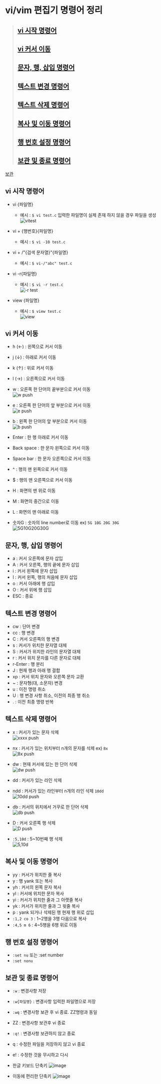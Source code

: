 # vi/vim  편집기 명령어 정리

>## [vi 시작 명령어](#vi-시작-명령어)
>## [vi 커서 이동](#vi-커서-이동)
>## [문자, 행, 삽입 명령어](#vi-시작-명령어)
>## [텍스트 변경 명령어](#텍스트-변경-명령어)
>## [텍스트 삭제 명령어](#텍스트-삭제-명령어)
>## [복사 및 이동 명령어](#복사-및-이동-명령어)
>## [행 번호 설정 명령어](#행-번호-설정-명령어)
>## [보관 및 종료 명령어](#보관-및-종료-명령어)

[보관](#한글-키보드-단축키)

## vi 시작 명령어
- vi {파일명}
  - 예시 : `$ vi test.c` 입력한 파일명이 실제 존재 하지 않을 경우 파일을 생성 <br>
![vitest](https://user-images.githubusercontent.com/65120581/126420508-80a04c94-ef4c-47f9-bb1d-4c2892ac0d8d.gif)
- vi + {행번호}{파일명}
  - 예시 : `$ vi -10 test.c`
- vi + /"{검색 문자열}"{파일명}
  - 예시 : `$ vi-/"abc" test.c` 
- vi -r{파일명}
  - 예시 : `$ vi -r test.c` <br>
  ![-r test](https://user-images.githubusercontent.com/65120581/126421548-d939e046-abc1-4f88-9643-82edb0090b8c.gif)

- view {파일명}
  - 예시 : `$ view test.c` <br>
  ![view](https://user-images.githubusercontent.com/65120581/126429240-a7784e80-3f30-4fb4-a2fd-5677317541e6.gif)

## vi 커서 이동
- h (←) : 왼쪽으로 커서 이동
- j (↓) : 아래로 커서 이동
- k (↑) : 위로 커서 이동
- l (→) : 오른쪽으로 커서 이동
- w : 오른쪽 한 단어의 끝부분으로 커서 이동 <br>
 ![w push](https://user-images.githubusercontent.com/65120581/126423520-d182b4fd-4172-469b-a385-6c3cb2665c7c.gif)

- e : 오른쪽 한 단어의 앞 부분으로 커서 이동 <br>
  ![e push](https://user-images.githubusercontent.com/65120581/126423674-622b1020-9e3a-4c3c-bf07-5603e19e47f9.gif)

- b : 왼쪽 한 단어의 앞 부분으로 커서 이동<br>
  ![b push](https://user-images.githubusercontent.com/65120581/126423698-59893aac-6970-4c18-ac93-4dcafd14f281.gif)

- Enter : 한 행 아래로 커서 이동
- Back space : 한 문자 왼쪽으로 커서 이동
- Space bar : 한 문자 오른쪽으로 커서 이동
- ^ : 행의 맨 왼쪽으로 커서 이동
- $ : 행의 맨 오른쪽으로 커서 이동
- H : 화면의 맨 위로 이동
- M : 화면의 중간으로 이동
- L : 화면의 맨 아래로 이동
- 숫자G : 숫자의 line number로 이동 ex) `5G 10G 20G 30G` <br>
![5G10G20G30G](https://user-images.githubusercontent.com/65120581/126429851-32e2bd55-344a-4499-883c-cbeb7bd4a65a.gif)

## 문자, 행, 삽입 명령어
- a : 커서 오른쪽에 문자 삽입
- A : 커서 오른쪽, 행의 끝에 문자 삽입
- i : 커서 왼쪽에 문자 삽입
- I : 커서 왼쪽, 행의 처음에 문자 삽입
- o : 커서 아래에 행 삽입
- O : 커서 위에 행 삽입
- ESC : 종료

## 텍스트 변경 명령어
- cw : 단어 변경
- cc : 행 변경
- C : 커서 오른쪽의 행 변경
- s : 커서가 위치한 문자열 대체
- S : 커서가 위치한 라인의 문자열 대체
- r : 커서 위치 문자를 다른 문자로 대체
- r-Enter : 행 분리
- J : 현재 행과 아래 행 결합
- xp : 커서 위치 문자와 오른쪽 문자 교환
- ~ : 문자형(대, 소문자) 변경
- u : 이전 명령 취소
- U : 행 변경 사항 취소, 이전의 최종 행 취소
- . : 이전 최종 명령 반복

## 텍스트 삭제 명령어
- x : 커서가 있는 문자 삭제 <br>
![xxxx push](https://user-images.githubusercontent.com/65120581/126436482-0dcb4137-02ac-475f-a97e-26d54737c430.gif)

- nx : 커서가 있는 위치부터 n개의 문자를 삭제 ex) `8x` <br>
![8x push](https://user-images.githubusercontent.com/65120581/126436518-97a8dff9-b52c-4d11-9fe4-73030a7ca163.gif)

- dw : 현재 커서에 있는 한 단어 삭제 <br>
![dw push](https://user-images.githubusercontent.com/65120581/126436538-81cba770-04fe-49dc-9784-447590b427c0.gif)

- dd : 커서가 있는 라인 삭제
- ndd : 커서가 있는 라인부터 n개의 라인 삭제 `10dd` <br>
![10dd push](https://user-images.githubusercontent.com/65120581/126436566-d6523a42-dc62-4297-837b-78be16ebb6ef.gif)

- db : 커서의 위치에서 거꾸로 한 단어 삭제 <br>
![db push](https://user-images.githubusercontent.com/65120581/126436593-23344a8d-1c58-4898-83c9-e48435ee451b.gif)

- D : 커서 오른쪽 행 삭제 <br>
![D push](https://user-images.githubusercontent.com/65120581/126436610-18883ba6-3eca-469f-a8e4-ea5c5af09730.gif)

- `:5,10d` : 5~10번째 행 삭제 <br>
![5,10d](https://user-images.githubusercontent.com/65120581/126436776-bf4f32c1-b6f2-486f-82bc-46c253b795c1.gif)


## 복사 및 이동 명령어
- yy : 커서가 위치한 줄 복사
- y : 행 yank 또는 복사
- yh : 커서의 왼쪽 문자 복사
- yl : 커서에 위치한 문자 복사
- yi : 커서가 위치한 줄과 그 아랫줄 복사
- yk : 커서가 위치한 줄과 그 윗줄 복사
- p :  yank 되거나 삭제된 행 현재 행 위로 삽입
- `:1,2 co 3` : 1~2행을 3행 다음으로 복사
- `:4,5 m 6` : 4~5행을 6행 위로 이동

## 행 번호 설정 명령어
- `:set nu` 또는 :set number
- `:set nonu`

## 보관 및 종료 명령어
- `:w` : 변경사항 저장
- `:w{파일명}` : 변경사항 입력한 파일명으로 저장
- `:wq` : 변경사항 보관 후 vi 종료. ZZ명령과 동일
- ZZ : 변경사항 보관후 vi 종료
- `:q!` : 변경사항 보관하지 않고 종료
- q : 수정한 파일을 저장하지 않고 vi 종료
- e! : 수정한 것을 무시하고 다시 

- 한글 키보드 단축키
![image](https://user-images.githubusercontent.com/65120581/126417613-ae184270-b729-499c-82fc-dc4523c25d05.png)

- 이동에 편리한 단축키
![image](https://user-images.githubusercontent.com/65120581/126417495-5da5a26e-45a5-410c-af6a-09325fc53233.png)
